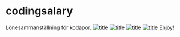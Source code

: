 # codingsalary
Lönesammanställning för kodapor.
![title](https://i.imgur.com/r1i282x.png)
![title](https://i.imgur.com/JeHCVja.png)
![title](https://i.imgur.com/r1i282x.png)
![title](https://i.imgur.com/1XjR2sC.png)
Enjoy!
